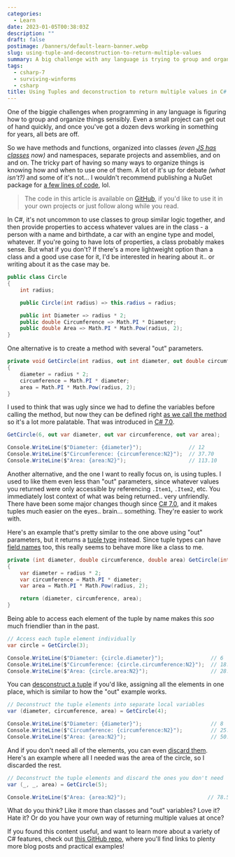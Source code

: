 ```yaml
---
categories:
  - Learn
date: 2023-01-05T00:38:03Z
description: ""
draft: false
postimage: /banners/default-learn-banner.webp
slug: using-tuple-and-deconstruction-to-return-multiple-values
summary: A big challenge with any language is trying to group and organize things sensibly, and returning multiple values is no exception. Let's check out Tuples and deconstruction, and see how they can help us out.
tags:
  - csharp-7
  - surviving-winforms
  - csharp
title: Using Tuples and deconstruction to return multiple values in C#
---
```

One of the biggie challenges when programming in any language is figuring how to group and organize things sensibly. Even a small project can get out of hand quickly, and once you've got a dozen devs working in something for years, all bets are off.

So we have methods and functions, organized into classes _(even_ [_JS has classes_](https://www.javascripttutorial.net/es6/javascript-class/) _now)_ and namespaces, separate projects and assemblies, and on and on. The tricky part of having so many ways to organize things is knowing how and when to use one of them. A lot of it's up for debate _(what isn't?)_ and some of it's not... I wouldn't recommend publishing a NuGet package for [a few lines of code](https://www.sciencealert.com/how-a-programmer-almost-broke-the-internet-by-deleting-11-lines-of-code), lol.

> The code in this article is available on [GitHub](https://github.com/grantwinney/Surviving-WinForms/tree/master/ClarityConciseness/TupleDeconstruction), if you'd like to use it in your own projects or just follow along while you read.

In C#, it's not uncommon to use classes to group similar logic together, and then provide properties to access whatever values are in the class - a person with a name and birthdate, a car with an engine type and model, whatever. If you're going to have lots of properties, a class probably makes sense. But what if you don't? If there's a more lightweight option than a class and a good use case for it, I'd be interested in hearing about it.. or writing about it as the case may be.

```csharp
public class Circle
{
    int radius;

    public Circle(int radius) => this.radius = radius;

    public int Diameter => radius * 2;
    public double Circumference => Math.PI * Diameter;
    public double Area => Math.PI * Math.Pow(radius, 2);
}
```

One alternative is to create a method with several "out" parameters.

```csharp
private void GetCircle(int radius, out int diameter, out double circumference, out double area)
{
    diameter = radius * 2;
    circumference = Math.PI * diameter;
    area = Math.PI * Math.Pow(radius, 2);
}
```

I used to think that was ugly since we had to define the variables before calling the method, but now they can be defined right [as we call the method](https://learn.microsoft.com/en-us/dotnet/csharp/language-reference/keywords/out-parameter-modifier#calling-a-method-with-an-out-argument) so it's a lot more palatable. That was introduced in [C# 7.0](https://learn.microsoft.com/en-us/dotnet/csharp/whats-new/csharp-version-history#c-version-70).

```csharp
GetCircle(6, out var diameter, out var circumference, out var area);

Console.WriteLine($"Diameter: {diameter}");               // 12
Console.WriteLine($"Circumference: {circumference:N2}");  // 37.70
Console.WriteLine($"Area: {area:N2}");                    // 113.10
```

Another alternative, and the one I want to really focus on, is using tuples. I used to like them even less than "out" parameters, since whatever values you returned were only accessible by referencing `.Item1`, `.Item2`, etc. You immediately lost context of what was being returned.. very unfriendly. There have been some major changes though since [C# 7.0](https://learn.microsoft.com/en-us/dotnet/csharp/whats-new/csharp-version-history#c-version-70), and it makes tuples much easier on the eyes.. brain... something. They're easier to work with.

Here's an example that's pretty similar to the one above using "out" parameters, but it returns a [tuple type](https://learn.microsoft.com/en-us/dotnet/csharp/language-reference/builtin-types/value-tuples) instead. Since tuple types can have [field names](https://learn.microsoft.com/en-us/dotnet/csharp/language-reference/builtin-types/value-tuples#tuple-field-names) too, this really seems to behave more like a class to me.

```csharp
private (int diameter, double circumference, double area) GetCircle(int radius)
{
    var diameter = radius * 2;
    var circumference = Math.PI * diameter;
    var area = Math.PI * Math.Pow(radius, 2);

    return (diameter, circumference, area);
}
```

Being able to access each element of the tuple by name makes this _soo_ much friendlier than in the past.

```csharp
// Access each tuple element individually
var circle = GetCircle(3);

Console.WriteLine($"Diameter: {circle.diameter}");               // 6
Console.WriteLine($"Circumference: {circle.circumference:N2}");  // 18.85
Console.WriteLine($"Area: {circle.area:N2}");                    // 28.27
```

You can [desconstruct a tuple](https://learn.microsoft.com/en-us/dotnet/csharp/fundamentals/functional/discards#tuple-and-object-deconstruction) if you'd like, assigning all the elements in one place, which is similar to how the "out" example works.

```csharp
// Deconstruct the tuple elements into separate local variables
var (diameter, circumference, area) = GetCircle(4);

Console.WriteLine($"Diameter: {diameter}");                      // 8
Console.WriteLine($"Circumference: {circumference:N2}");         // 25.13
Console.WriteLine($"Area: {area:N2}");                           // 50.27
```

And if you don't need all of the elements, you can even [discard them](https://learn.microsoft.com/en-us/dotnet/csharp/fundamentals/functional/discards#tuple-and-object-deconstruction). Here's an example where all I needed was the area of the circle, so I discarded the rest.

```csharp
// Deconstruct the tuple elements and discard the ones you don't need
var (_, _, area) = GetCircle(5);

Console.WriteLine($"Area: {area:N2}");                          // 78.54
```

What do you think? Like it more than classes and "out" variables? Love it? Hate it? Or do you have your own way of returning multiple values at once?

If you found this content useful, and want to learn more about a variety of C# features, check out [this GitHub repo](https://github.com/grantwinney/CSharpDotNetExamples), where you'll find links to plenty more blog posts and practical examples!
